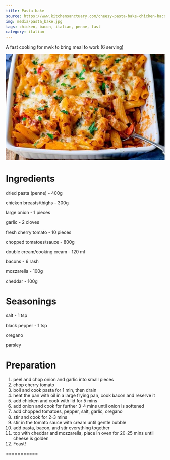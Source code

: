 ```yaml
---
title: Pasta bake
source: https://www.kitchensanctuary.com/cheesy-pasta-bake-chicken-bacon/
img: media/pasta_bake.jpg
tags: chicken, bacon, italian, penne, fast
category: italian
---
```


A fast cooking for mwk to bring meal to work (6 serving)

![Chicken Pasta Bake](media/pasta_bake.JPG)

Ingredients 
===========
dried pasta (penne) - 400g

chicken breasts/thighs - 300g

large onion - 1 pieces

garlic - 2 cloves

fresh cherry tomato - 10 pieces

chopped tomatoes/sauce - 800g

double cream/cooking cream - 120 ml

bacons - 6 rash

mozzarella - 100g

cheddar - 100g


Seasonings
===========
salt - 1 tsp

black pepper - 1 tsp

oregano

parsley

Preparation
===========

1. peel and chop onion and garlic into small pieces
2. chop cherry tomato
3. boil and cook pasta for 1 min, then drain
4. heat the pan with oil in a large frying pan, cook bacon and reserve it
5. add chicken and cook with lid for 5 mins
6. add onion and cook for further 3-4 mins until onion is softened
7. add chopped tomatoes, pepper, salt, garlic, oregano
8. stir and cook for 2-3 mins
9. stir in the tomato sauce with cream until gentle bubble
10. add pasta, bacon, and stir everything together
11. top with cheddar and mozzarella, place in oven for 20-25 mins until cheese is golden
12. Feast!

===========

